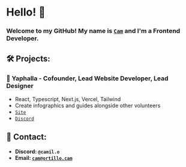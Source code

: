 # Hello! 👋
### Welcome to my GitHub! My name is [`Cam`](https://ortillo.cam) and I'm a Frontend Developer.
## 🛠️ Projects:
### **🐺 Yaphalla** - Cofounder, Lead Website Developer, Lead Designer
* React, Typescript, Next.js, Vercel, Tailwind
* Create infographics and guides alongside other volunteers
* [`Site`](https://yaphalla.com)
* [`Discord`](https://discord.gg/yaphalla)
## 📧 Contact:
* **Discord: `@camil.o`** 
* **Email: [`cam@ortillo.cam`](mailto:cam@ortillo.cam)**

